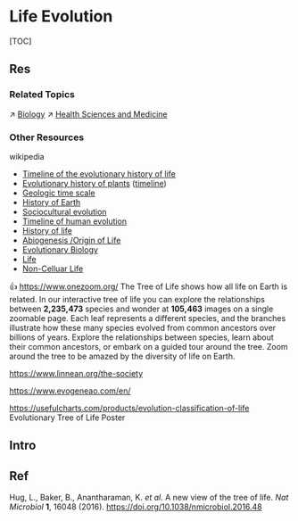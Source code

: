 # Life Evolution

[TOC]



## Res
### Related Topics
↗ [Biology](../../Natural%20Science%20&%20Engineering%20&%20Technology/Natural%20Science/Life%20Science/Biology/Biology.md)
↗ [Health Sciences and Medicine](../../Natural%20Science%20&%20Engineering%20&%20Technology/Applied%20Science/☯️%20Health%20Sciences%20and%20Medicine/Health%20Sciences%20and%20Medicine.md)


### Other Resources
wikipedia
- [Timeline of the evolutionary history of life](https://en.wikipedia.org/wiki/Timeline_of_the_evolutionary_history_of_life)
- [Evolutionary history of plants](https://en.wikipedia.org/wiki/Evolutionary_history_of_plants "Evolutionary history of plants") ([timeline](https://en.wikipedia.org/wiki/Timeline_of_plant_evolution "Timeline of plant evolution"))
- [Geologic time scale](https://en.wikipedia.org/wiki/Geologic_time_scale "Geologic time scale")
- [History of Earth](https://en.wikipedia.org/wiki/History_of_Earth "History of Earth")
- [Sociocultural evolution](https://en.wikipedia.org/wiki/Sociocultural_evolution "Sociocultural evolution")
- [Timeline of human evolution](https://en.wikipedia.org/wiki/Timeline_of_human_evolution "Timeline of human evolution")
- [History of life](https://en.wikipedia.org/wiki/History_of_life)
- [Abiogenesis /Origin of Life](https://en.wikipedia.org/wiki/Abiogenesis)
- [Evolutionary Biology](https://en.wikipedia.org/wiki/Evolutionary_biology)
- [Life](https://en.wikipedia.org/wiki/Life)
- [Non-Celluar Life](https://en.wikipedia.org/wiki/Non-cellular_life)

👍 https://www.onezoom.org/
The Tree of Life shows how all life on Earth is related. In our interactive tree of life you can explore the relationships between **2,235,473** species and wonder at **105,463** images on a single zoomable page. Each leaf represents a different species, and the branches illustrate how these many species evolved from common ancestors over billions of years. Explore the relationships between species, learn about their common ancestors, or embark on a guided tour around the tree. Zoom around the tree to be amazed by the diversity of life on Earth.

https://www.linnean.org/the-society

https://www.evogeneao.com/en/

https://usefulcharts.com/products/evolution-classification-of-life
Evolutionary Tree of Life Poster



## Intro



## Ref
Hug, L., Baker, B., Anantharaman, K. _et al._ A new view of the tree of life. _Nat Microbiol_ **1**, 16048 (2016). https://doi.org/10.1038/nmicrobiol.2016.48

[Last universal common ancestor | wikipedia]: https://en.wikipedia.org/wiki/Last_universal_common_ancestor

